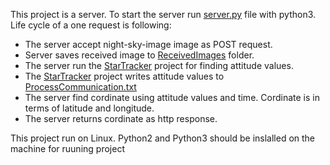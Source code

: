 This project is a server. To start the server run [server.py](server.py) file with python3. Life cycle of a one request is following:
- The server accept night-sky-image image as POST request.
- Server saves received image to [ReceivedImages](ReceivedImages) folder.
- The server run the [StarTracker](StarTracker) project for finding attitude values.
- The [StarTracker](StarTracker) project writes attitude values to [ProcessCommunication.txt](StarTracker/RPI/ProcessCommunication.txt)
- The server find cordinate using attitude values and time. Cordinate is in terms of latitude and longitude.
- The server returns cordinate as http response.

This project run on Linux. Python2 and Python3 should be inslalled on the machine for ruuning project